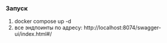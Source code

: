 ### Запуск
1) docker compose up -d
2) все эндпоинты по адресу: http://localhost:8074/swagger-ui/index.html#/